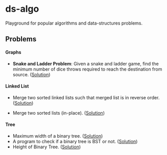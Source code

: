 # ds-algo
Playground for popular algorithms and data-structures problems.

## Problems

#### Graphs

* **Snake and Ladder Problem**: Given a snake and ladder game, find the minimum number of dice throws required to reach the destination from source. ([Solution](https://github.com/manoj2411/ds-algo/blob/master/Graphs/snake_ladder.rb))


#### Linked List

* Merge two sorted linked lists such that merged list is in reverse order. ([Solution](https://github.com/manoj2411/ds-algo/blob/master/Linklist/merge_reverse.rb))

* Merge two sorted lists (in-place). ([Solution](https://github.com/manoj2411/ds-algo/blob/master/Linklist/merge_in_place_iterative.rb))


#### Tree

* Maximum width of a binary tree. ([Solution](https://github.com/manoj2411/ds-algo/blob/master/Tree/max_width_of_tree.rb))
* A program to check if a binary tree is BST or not. ([Solution](https://github.com/manoj2411/ds-algo/blob/master/Tree/is_bst.rb))
* Height of Binary Tree. ([Solution](https://github.com/manoj2411/ds-algo/blob/master/Tree/height_recursive.rb))
